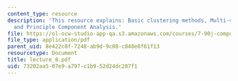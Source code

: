 ```yaml
---
content_type: resource
description: 'This resource explains: Basic clustering methods, Multi-variate gaussians,
  and Principle Component Analysis.'
file: https://ol-ocw-studio-app-qa.s3.amazonaws.com/courses/7-90j-computational-functional-genomics-spring-2005/73202aa507e9a797c1b952d24dc287f1_lecture_8.pdf
file_type: application/pdf
parent_uid: 8e422c8f-7248-ab9d-9c08-c848e8f61f13
resourcetype: Document
title: lecture_8.pdf
uid: 73202aa5-07e9-a797-c1b9-52d24dc287f1
---
```

